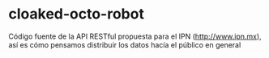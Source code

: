 cloaked-octo-robot
==================

Código fuente de la API RESTful propuesta para el IPN (http://www.ipn.mx), así es cómo pensamos distribuir los datos hacía el público en general
